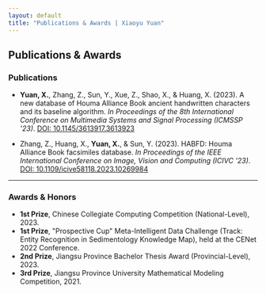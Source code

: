 ```yaml
---
layout: default
title: "Publications & Awards | Xiaoyu Yuan"
---
```


## Publications & Awards

### Publications

* **Yuan, X.**, Zhang, Z., Sun, Y., Xue, Z., Shao, X., & Huang, X. (2023). A new database of Houma Alliance Book ancient handwritten characters and its baseline algorithm. *In Proceedings of the 8th International Conference on Multimedia Systems and Signal Processing (ICMSSP '23)*. [DOI: 10.1145/3613917.3613923](https://doi.org/10.1145/3613917.3613923)

* Zhang, Z., Huang, X., **Yuan, X.**, & Sun, Y. (2023). HABFD: Houma Alliance Book facsimiles database. *In Proceedings of the IEEE International Conference on Image, Vision and Computing (ICIVC '23)*. [DOI: 10.1109/icive58118.2023.10269984](https://ieeexplore.ieee.org/document/10269984)

---

### Awards & Honors

* **1st Prize**, Chinese Collegiate Computing Competition (National-Level), 2023.
* **1st Prize**, "Prospective Cup" Meta-Intelligent Data Challenge (Track: Entity Recognition in Sedimentology Knowledge Map), held at the CENet 2022 Conference.
* **2nd Prize**, Jiangsu Province Bachelor Thesis Award (Provincial-Level), 2023.
* **3rd Prize**, Jiangsu Province University Mathematical Modeling Competition, 2021.
